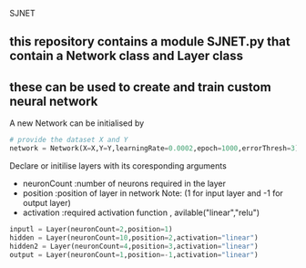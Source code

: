 SJNET
## this repository contains a module SJNET.py that contain a Network class and Layer class 
## these can be used to create and train custom neural network

A new Network can be initialised by 

```python
# provide the dataset X and Y 
network = Network(X=X,Y=Y,learningRate=0.0002,epoch=1000,errorThresh=3)
```
Declare or initilise layers with its coresponding arguments
- neuronCount :number of neurons required in the layer
- position    :position of layer in network Note: (1 for input layer and -1 for output layer)
- activation  :required activation function , avilable("linear","relu")

```python
inputl = Layer(neuronCount=2,position=1)
hidden = Layer(neuronCount=10,position=2,activation="linear")
hidden2 = Layer(neuronCount=4,position=3,activation="linear")
output = Layer(neuronCount=1,position=-1,activation="linear")
```

